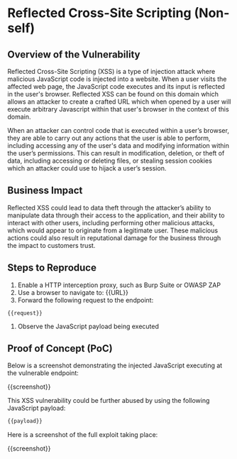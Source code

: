 # Reflected Cross-Site Scripting (Non-self)

## Overview of the Vulnerability

Reflected Cross-Site Scripting (XSS) is a type of injection attack where malicious JavaScript code is injected into a website. When a user visits the affected web page, the JavaScript code executes and its input is reflected in the user's browser. Reflected XSS can be found on this domain which allows an attacker to create a crafted URL which when opened by a user will execute arbitrary Javascript within that user's browser in the context of this domain.

When an attacker can control code that is executed within a user’s browser, they are able to carry out any actions that the user is able to perform, including accessing any of the user's data and modifying information within the user’s permissions. This can result in modification, deletion, or theft of data, including accessing or deleting files, or stealing session cookies which an attacker could use to hijack a user’s session.

## Business Impact

Reflected XSS could lead to data theft through the attacker’s ability to manipulate data through their access to the application, and their ability to interact with other users, including performing other malicious attacks, which would appear to originate from a legitimate user. These malicious actions could also result in reputational damage for the business through the impact to customers trust.

## Steps to Reproduce

1. Enable a HTTP interception proxy, such as Burp Suite or OWASP ZAP
1. Use a browser to navigate to: {{URL}}
1. Forward the following request to the endpoint:

```HTTP Request
{{request}}
```

1. Observe the JavaScript payload being executed

## Proof of Concept (PoC)

Below is a screenshot demonstrating the injected JavaScript executing at the vulnerable endpoint:

{{screenshot}}

This XSS vulnerability could be further abused by using the following JavaScript payload:

```javascript
{{payload}}
```

Here is a screenshot of the full exploit taking place:

{{screenshot}}
